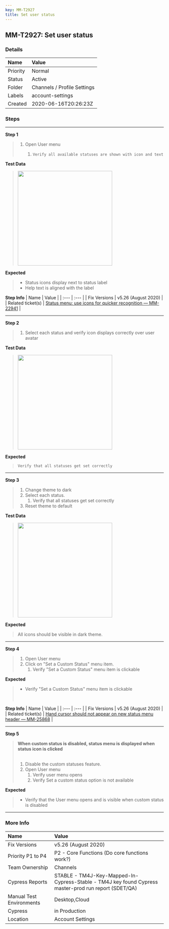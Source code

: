 ```yaml
---
key: MM-T2927
title: Set user status
---
```


## MM-T2927: Set user status

### Details

| Name     | Value                       |
| :------- | :-------------------------- |
| Priority | Normal                      |
| Status   | Active                      |
| Folder   | Channels / Profile Settings |
| Labels   | account-settings            |
| Created  | 2020-06-16T20:26:23Z        |

### Steps

<hr/>

**Step 1**

> <article><ol><li>Open User menu<ol><li><pre><code>Verify all available statuses are shown with icon and text</code></pre></li></ol></li></ol></article>

**Test Data**

> <article><img src="https://smartbear-tm4j-prod-us-west-2-attachment-rich-text.s3.us-west-2.amazonaws.com/embedded-f3277290f945470c4add5d21ef3dc7ca7b74388fc7152bfb6b99ae58c66a95a8-1640100997623-Screen+Shot+2021-12-21+at+10.36.04+AM.png" style="width:300px" class="fr-fil fr-dib" /></article>

**Expected**

> <article><ul><li>Status icons display next to status label</li><li>Help text is aligned with the label</li></ul></article>

**Step Info**
| Name | Value |
| :--- | :--- |
| Fix Versions | v5.26 (August 2020) |
| Related ticket(s) | <a href="https://mattermost.atlassian.net/browse/MM-22941">Status menu: use icons for quicker recognition — MM-22941</a> |

<hr/>

**Step 2**

> <article><ol><li>Select each status and verify icon displays correctly over user avatar</li></ol></article>

**Test Data**

> <article><img src="https://smartbear-tm4j-prod-us-west-2-attachment-rich-text.s3.us-west-2.amazonaws.com/embedded-f3277290f945470c4add5d21ef3dc7ca7b74388fc7152bfb6b99ae58c66a95a8-1640101035368-Screen+Shot+2021-12-21+at+10.37.07+AM.png" style="width:300px" class="fr-fil fr-dib" /></article>

**Expected**

> <article><pre><code>Verify that all statuses get set correctly</code></pre></article>

<hr/>

**Step 3**

> <article><ol><li>Change theme to dark</li><li>Select each status.<ol><li>Verify that all statuses get set correctly </li></ol></li><li>Reset theme to default </li></ol></article>

**Test Data**

> <article><img src="https://smartbear-tm4j-prod-us-west-2-attachment-rich-text.s3.us-west-2.amazonaws.com/embedded-f3277290f945470c4add5d21ef3dc7ca7b74388fc7152bfb6b99ae58c66a95a8-1640101192884-Screen+Shot+2021-12-21+at+10.39.40+AM.png" style="width:300px" class="fr-fil fr-dib" /></article>

**Expected**

> <article>All icons should be visible in dark theme.</article>

<hr/>

**Step 4**

> <article><ol><li>Open User menu </li><li>Click on "Set a Custom Status" menu item.<ol><li>Verify "Set a Custom Status" menu item is clickable</li></ol></li></ol></article>

**Expected**

> <article><ul><li>Verify "Set a Custom Status" menu item is clickable</li></ul><br /></article>

**Step Info**
| Name | Value |
| :--- | :--- |
| Fix Versions | v5.26 (August 2020) |
| Related ticket(s) | <a href="https://mattermost.atlassian.net/browse/MM-25868">Hand cursor should not appear on new status menu header — MM-25868</a> |

<hr/>

**Step 5**

> <article><strong>When custom status is disabled, status menu is displayed when status icon is clicked</strong><br /><br /><ol><li>Disable the custom statuses feature.</li><li>Open User menu <ol><li>Verify user menu opens </li><li>Verify Set a custom status option is not available </li></ol></li></ol></article>

**Expected**

> <article><ul><li>Verify that the User menu opens and is visible when custom status is disabled</li></ul></article>

<hr/>

### More Info

| Name                     | Value                                                                                                |
| :----------------------- | :--------------------------------------------------------------------------------------------------- |
| Fix Versions             | v5.26 (August 2020)                                                                                  |
| Priority P1 to P4        | P2 - Core Functions (Do core functions work?)                                                        |
| Team Ownership           | Channels                                                                                             |
| Cypress Reports          | STABLE - TM4J-Key-Mapped-In-Cypress-Stable - TM4J key found Cypress master-prod run report (SDET/QA) |
| Manual Test Environments | Desktop,Cloud                                                                                        |
| Cypress                  | in Production                                                                                        |
| Location                 | Account Settings                                                                                     |
